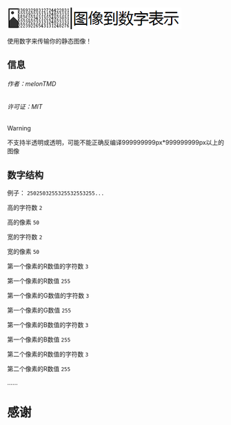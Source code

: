 ![I2NR](https://github.com/melonTMD/I2NR/blob/bd75cb468679f8f2b890e2012b599b16de01ab1e/I2NR.png)

使用数字来传输你的静态图像！
## 信息
###### 作者：melonTMD
###### 许可证：MIT
> [!WARNING]
> 不支持半透明或透明，可能不能正确反编译999999999px*999999999px以上的图像
## 数字结构
例子： `2502503255325532553255...` 

高的字符数 `2` 

高的像素 `50` 

宽的字符数 `2` 

宽的像素 `50` 

第一个像素的R数值的字符数 `3` 

第一个像素的R数值 `255` 

第一个像素的G数值的字符数 `3` 

第一个像素的G数值 `255` 

第一个像素的B数值的字符数 `3` 

第一个像素的B数值 `255` 

第二个像素的R数值的字符数 `3` 

第二个像素的R数值 `255`

......
# 感谢
